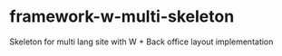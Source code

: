 # framework-w-multi-skeleton
Skeleton for multi lang site with W + Back office layout implementation
